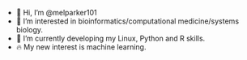 - 👋 Hi, I’m @melparker101
- 👀 I’m interested in bioinformatics/computational medicine/systems biology.
- 🌱 I’m currently developing my Linux, Python and R skills.
- :fire: My new interest is machine learning.

<!--- 💞️ I’m looking to collaborate on ...
- 📫 How to reach me ... --->

<!---
melparker101/melparker101 is a ✨ special ✨ repository because its `README.md` (this file) appears on your GitHub profile.
You can click the Preview link to take a look at your changes.
--->
